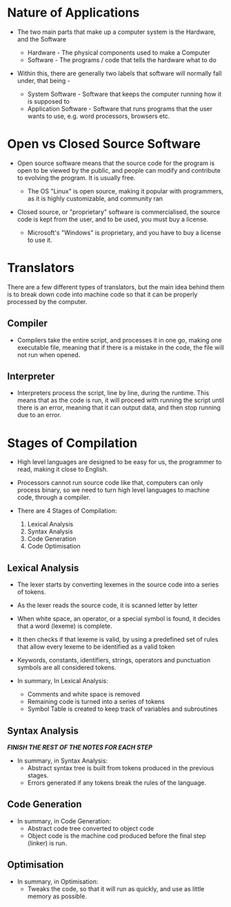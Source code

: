 
# Nature of Applications

- The two main parts that make up a computer system is the Hardware, and the Software
	- Hardware - The physical components used to make a Computer
	- Software - The programs / code that tells the hardware what to do

- Within this, there are generally two labels that software will normally fall under, that being - 
	- System Software - Software that keeps the computer running how it is supposed to
	- Application Software - Software that runs programs that the user wants to use, e.g. word processors, browsers etc.


# Open vs Closed Source Software

- Open source software means that the source code for the program is open to be viewed by the public, and people can modify and contribute to evolving the program. It is usually free. 
	- The OS "Linux" is open source, making it popular with programmers, as it is highly customizable, and community ran

- Closed source, or "proprietary" software is commercialised, the source code is kept from the user, and to be used, you must buy a license.
	- Microsoft's "Windows" is proprietary, and you have to buy a license to use it.


# Translators

There are a few different types of translators, but the main idea behind them is to break down code into machine code so that it can be properly processed by the computer.

## Compiler

- Compilers take the entire script, and processes it in one go, making one executable file, meaning that if there is a mistake in the code, the file will not run when opened.

## Interpreter

- Interpreters process the script, line by line, during the runtime. This means that as the code is run, it will proceed with running the script until there is an error, meaning that it can output data, and then stop running due to an error.

# Stages of Compilation

- High level languages are designed to be easy for us, the programmer to read, making it close to English.
- Processors cannot run source code like that, computers can only process binary, so we need to turn high level languages to machine code, through a compiler.

- There are 4 Stages of Compilation:
	1) Lexical Analysis
	2) Syntax Analysis
	3) Code Generation
	4) Code Optimisation

## Lexical Analysis

- The lexer starts by converting lexemes in the source code into a series of tokens.
- As the lexer reads the source code, it is scanned letter by letter
- When white space, an operator, or a special symbol is found, it decides that a word (lexeme) is complete.
- It then checks if that lexeme is valid, by using a predefined set of rules that allow every lexeme to be identified as a valid token
- Keywords, constants, identifiers, strings, operators and punctuation symbols are all considered tokens.

- In summary, In Lexical Analysis:
	- Comments and white space is removed
	- Remaining code is turned into a series of tokens
	- Symbol Table is created to keep track of variables and subroutines

## Syntax Analysis

***FINISH THE REST OF THE NOTES FOR EACH STEP***





- In summary, in Syntax Analysis:
	- Abstract syntax tree is built from tokens produced in the previous stages.
	- Errors generated if any tokens break the rules of the language.







## Code Generation





- In summary, in Code Generation:
	- Abstract code tree converted to object code
	- Object code is the machine cod produced before the final step (linker) is run.


## Optimisation





- In summary, in Optimisation:
	- Tweaks the code, so that it will run as quickly, and use as little memory as possible.







